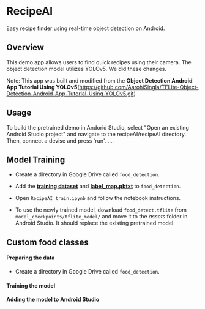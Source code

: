 # RecipeAI
Easy recipe finder using real-time object detection on Android.

## Overview
This demo app allows users to find quick recipes using their camera. The object detection model utilizes YOLOv5.
We did these changes.

Note: This app was built and modified from the **Object Detection Android App Tutorial Using YOLOv5**(https://github.com/AarohiSingla/TFLite-Object-Detection-Android-App-Tutorial-Using-YOLOv5.git)

## Usage
To build the pretrained demo in Andorid Studio, select "Open an existing Android Studio project" and navigate to the recipeAI/recipeAI directory. Then, connect a devise and press 'run'. ....

## Model Training

* Create a directory in Google Drive called `food_detection`.

* Add the **[training dataset]()** and **[label_map.pbtxt]()** to `food_detection`.

* Open `RecipeAI_train.ipynb` and follow the notebook instructions.

* To use the newly trained model, download `food_detect.tflite` from `model_checkpoints/tflite_model/` and move it to the _assets_ folder in Android Studio. It should replace the existing pretrained model.

## Custom food classes
#### Preparing the data
* Create a directory in Google Drive called `food_detection`.

#### Training the model


#### Adding the model to Android Studio


